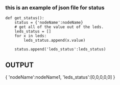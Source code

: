 ### this is an example of json file for status
```
def get_status():
    status = {'nodeName':nodeName}
    # get all of the value out of the leds.
    leds_status = []
    for x in leds:
        leds_status.append(x.value)
    
    status.append('leds_status':leds_status)

```

## OUTPUT

{
    'nodeName':nodeName1,
    'leds_status':[0,0,0,0,0]
}